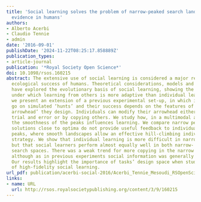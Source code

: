```yaml
---
title: 'Social learning solves the problem of narrow-peaked search landscapes: experimental
  evidence in humans'
authors:
- Alberto Acerbi
- Claudio Tennie
- admin
date: '2016-09-01'
publishDate: '2024-11-22T08:25:17.858889Z'
publication_types:
- article-journal
publication: '*Royal Society Open Science*'
doi: 10.1098/rsos.160215
abstract: The extensive use of social learning is considered a major reason for the
  ecological success of humans. Theoretical considerations, models and experiments
  have explored the evolutionary basis of social learning, showing the conditions
  under which learning from others is more adaptive than individual learning. Here
  we present an extension of a previous experimental set-up, in which individuals
  go on simulated ‘hunts’ and their success depends on the features of a ‘virtual
  arrowhead’ they design. Individuals can modify their arrowhead either by individual
  trial and error or by copying others. We study how, in a multimodal adaptive landscape,
  the smoothness of the peaks influences learning. We compare narrow peaks, in which
  solutions close to optima do not provide useful feedback to individuals, to wide
  peaks, where smooth landscapes allow an effective hill-climbing individual learning
  strategy. We show that individual learning is more difficult in narrow-peaked landscapes,
  but that social learners perform almost equally well in both narrow- and wide-peaked
  search spaces. There was a weak trend for more copying in the narrow than wide condition,
  although as in previous experiments social information was generally underutilized.
  Our results highlight the importance of tasks’ design space when studying the adaptiveness
  of high-fidelity social learning.
url_pdf: publication/acerbi-social-2016/Acerbi_Tennie_Mesoudi_RSOpenSci_2016.pdf
links:
- name: URL
  url: http://rsos.royalsocietypublishing.org/content/3/9/160215
---
```

